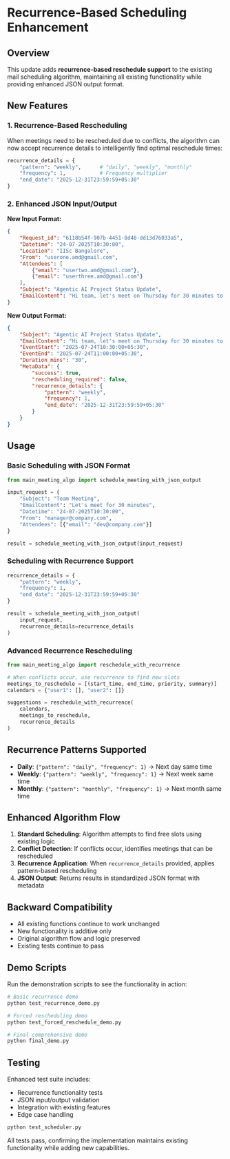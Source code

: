 # Recurrence-Based Scheduling Enhancement

## Overview

This update adds **recurrence-based reschedule support** to the existing mail scheduling algorithm, maintaining all existing functionality while providing enhanced JSON output format.

## New Features

### 1. Recurrence-Based Rescheduling

When meetings need to be rescheduled due to conflicts, the algorithm can now accept recurrence details to intelligently find optimal reschedule times:

```python
recurrence_details = {
    "pattern": "weekly",      # "daily", "weekly", "monthly"
    "frequency": 1,           # Frequency multiplier
    "end_date": "2025-12-31T23:59:59+05:30"
}
```

### 2. Enhanced JSON Input/Output

**New Input Format:**
```json
{
    "Request_id": "6118b54f-907b-4451-8d48-dd13d76033a5",
    "Datetime": "24-07-2025T10:30:00",
    "Location": "IISc Bangalore", 
    "From": "userone.amd@gmail.com",
    "Attendees": [
        {"email": "usertwo.amd@gmail.com"},
        {"email": "userthree.amd@gmail.com"}
    ],
    "Subject": "Agentic AI Project Status Update",
    "EmailContent": "Hi team, let's meet on Thursday for 30 minutes to discuss the status of Agentic AI Project."
}
```

**New Output Format:**
```json
{
    "Subject": "Agentic AI Project Status Update",
    "EmailContent": "Hi team, let's meet on Thursday for 30 minutes to discuss the status of Agentic AI Project.",
    "EventStart": "2025-07-24T10:30:00+05:30",
    "EventEnd": "2025-07-24T11:00:00+05:30", 
    "Duration_mins": "30",
    "MetaData": {
        "success": true,
        "rescheduling_required": false,
        "recurrence_details": {
            "pattern": "weekly",
            "frequency": 1,
            "end_date": "2025-12-31T23:59:59+05:30"
        }
    }
}
```

## Usage

### Basic Scheduling with JSON Format

```python
from main_meeting_algo import schedule_meeting_with_json_output

input_request = {
    "Subject": "Team Meeting",
    "EmailContent": "Let's meet for 30 minutes",
    "Datetime": "24-07-2025T10:30:00",
    "From": "manager@company.com",
    "Attendees": [{"email": "dev@company.com"}]
}

result = schedule_meeting_with_json_output(input_request)
```

### Scheduling with Recurrence Support

```python
recurrence_details = {
    "pattern": "weekly",
    "frequency": 1,
    "end_date": "2025-12-31T23:59:59+05:30"
}

result = schedule_meeting_with_json_output(
    input_request, 
    recurrence_details=recurrence_details
)
```

### Advanced Recurrence Rescheduling

```python
from main_meeting_algo import reschedule_with_recurrence

# When conflicts occur, use recurrence to find new slots
meetings_to_reschedule = [(start_time, end_time, priority, summary)]
calendars = {"user1": [], "user2": []}

suggestions = reschedule_with_recurrence(
    calendars, 
    meetings_to_reschedule, 
    recurrence_details
)
```

## Recurrence Patterns Supported

- **Daily**: `{"pattern": "daily", "frequency": 1}` → Next day same time
- **Weekly**: `{"pattern": "weekly", "frequency": 1}` → Next week same time  
- **Monthly**: `{"pattern": "monthly", "frequency": 1}` → Next month same time

## Enhanced Algorithm Flow

1. **Standard Scheduling**: Algorithm attempts to find free slots using existing logic
2. **Conflict Detection**: If conflicts occur, identifies meetings that can be rescheduled
3. **Recurrence Application**: When `recurrence_details` provided, applies pattern-based rescheduling
4. **JSON Output**: Returns results in standardized JSON format with metadata

## Backward Compatibility

- All existing functions continue to work unchanged
- New functionality is additive only
- Original algorithm flow and logic preserved
- Existing tests continue to pass

## Demo Scripts

Run the demonstration scripts to see the functionality in action:

```bash
# Basic recurrence demo
python test_recurrence_demo.py

# Forced rescheduling demo
python test_forced_reschedule_demo.py

# Final comprehensive demo
python final_demo.py
```

## Testing

Enhanced test suite includes:

- Recurrence functionality tests
- JSON input/output validation  
- Integration with existing features
- Edge case handling

```bash
python test_scheduler.py
```

All tests pass, confirming the implementation maintains existing functionality while adding new capabilities.